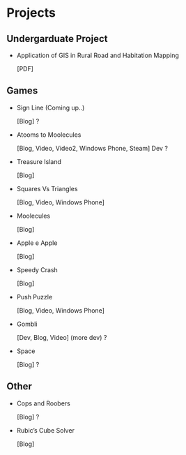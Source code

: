 Projects
===

Undergarduate Project
---

- Application of GIS in Rural Road and Habitation Mapping

  [PDF]


Games
---

- Sign Line (Coming up..)

  [Blog] ?


- Atooms to Moolecules

  [Blog, Video, Video2, Windows Phone, Steam] Dev ?


- Treasure Island

  [Blog]


- Squares Vs Triangles

  [Blog, Video, Windows Phone]


- Moolecules

  [Blog]


- Apple e Apple

  [Blog]


- Speedy Crash

  [Blog]


- Push Puzzle

  [Blog, Video, Windows Phone]


- Gombli

  [Dev, Blog, Video] (more dev) ?


- Space

  [Blog] ?


Other
---

- Cops and Roobers

  [Blog] ?


- Rubic’s Cube Solver

  [Blog]
